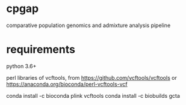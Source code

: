 # cpgap
comparative population genomics and admixture analysis pipeline


# requirements
python 3.6+

perl libraries of vcftools, from https://github.com/vcftools/vcftools or https://anaconda.org/bioconda/perl-vcftools-vcf

conda install -c bioconda plink vcftools 
conda install -c biobuilds gcta


